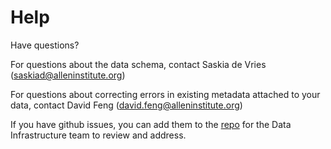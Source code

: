 # Help

Have questions? 

For questions about the data schema, contact Saskia de Vries (saskiad@alleninstitute.org)  

For questions about correcting errors in existing metadata attached to your data, contact David Feng (david.feng@alleninstitute.org) 

If you have github issues, you can add them to the [repo](https://github.com/AllenNeuralDynamics/aind-data-schema/issues) for the Data Infrastructure team to review and address.  
